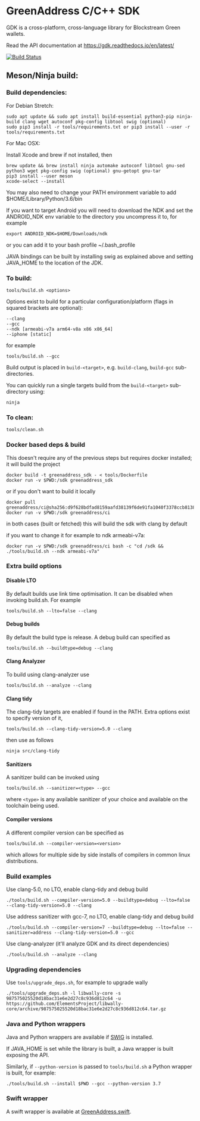 # GreenAddress C/C++ SDK

GDK is a cross-platform, cross-language library for Blockstream Green wallets.

Read the API documentation at https://gdk.readthedocs.io/en/latest/

[![Build Status](https://travis-ci.org/Blockstream/gdk.svg?branch=master)](https://travis-ci.org/Blockstream/gdk)

## Meson/Ninja build:

### Build dependencies:

For Debian Stretch:

```
sudo apt update && sudo apt install build-essential python3-pip ninja-build clang wget autoconf pkg-config libtool swig (optional)
sudo pip3 install -r tools/requirements.txt or pip3 install --user -r tools/requirements.txt
```

For Mac OSX:

Install Xcode and brew if not installed, then

```
brew update && brew install ninja automake autoconf libtool gnu-sed python3 wget pkg-config swig (optional) gnu-getopt gnu-tar
pip3 install --user meson
xcode-select --install
```

You may also need to change your PATH environment variable to add $HOME/Library/Python/3.6/bin

If you want to target Android you will need to download the NDK and set the ANDROID_NDK env variable to the directory you uncompress it to, for example

`export ANDROID_NDK=$HOME/Downloads/ndk`

or you can add it to your bash profile ~/.bash_profile

JAVA bindings can be built by installing swig as explained above and setting JAVA_HOME to the location of the JDK.

### To build:

`tools/build.sh <options>`

Options exist to build for a particular configuration/platform (flags in squared brackets are optional):

```
--clang
--gcc
--ndk [armeabi-v7a arm64-v8a x86 x86_64]
--iphone [static]
```

for example

`tools/build.sh --gcc`

Build output is placed in `build-<target>`, e.g. `build-clang`, `build-gcc` sub-directories.

You can quickly run a single targets build from the `build-<target>` sub-directory using:

`ninja`

### To clean:

`tools/clean.sh`

### Docker based deps & build

This doesn't require any of the previous steps but requires docker installed; it will build the project

```
docker build -t greenaddress_sdk - < tools/Dockerfile
docker run -v $PWD:/sdk greenaddress_sdk
```

or if you don't want to build it locally

```
docker pull greenaddress/ci@sha256:d9f628bdfad8159aafd38139f6de91fa1040f3378ccb813893888dde5d80d13f
docker run -v $PWD:/sdk greenaddress/ci
```

in both cases (built or fetched) this will build the sdk with clang by default

if you want to change it for example to ndk armeabi-v7a:

`docker run -v $PWD:/sdk greenaddress/ci bash -c "cd /sdk && ./tools/build.sh --ndk armeabi-v7a"`

### Extra build options

#### Disable LTO

By default builds use link time optimisation. It can be disabled when invoking build.sh. For example

`tools/build.sh --lto=false --clang`

#### Debug builds

By default the build type is release. A debug build can specified as

`tools/build.sh --buildtype=debug --clang`

#### Clang Analyzer

To build using clang-analyzer use

`tools/build.sh --analyze --clang`

#### Clang tidy

The clang-tidy targets are enabled if found in the PATH. Extra options exist to specify version of it,

`tools/build.sh --clang-tidy-version=5.0 --clang`

then use as follows

`ninja src/clang-tidy`

#### Sanitizers

A sanitizer build can be invoked using

`tools/build.sh --sanitizer=<type> --gcc`

where `<type>` is any available sanitizer of your choice and available on the toolchain being used.

#### Compiler versions

A different compiler version can be specified as

`tools/build.sh --compiler-version=<version>`

which allows for multiple side by side installs of compilers in common linux distributions.

### Build examples

Use clang-5.0, no LTO, enable clang-tidy and debug build

`./tools/build.sh --compiler-version=5.0 --buildtype=debug --lto=false --clang-tidy-version=5.0 --clang`

Use address sanitizer with gcc-7, no LTO, enable clang-tidy and debug build

`./tools/build.sh --compiler-version=7 --buildtype=debug --lto=false --sanitizer=address --clang-tidy-version=5.0 --gcc`

Use clang-analyzer (it'll analyze GDK and its direct dependencies)

`./tools/build.sh --analyze --clang`

### Upgrading dependencies

Use `tools/upgrade_deps.sh`, for example to upgrade wally

`./tools/upgrade_deps.sh -l libwally-core -s 987575025520d18bac31e6e2d27c8c936d812c64 -u https://github.com/ElementsProject/libwally-core/archive/987575025520d18bac31e6e2d27c8c936d812c64.tar.gz`

### Java and Python wrappers

Java and Python wrappers are available if [SWIG](http://www.swig.org/) is installed.

If JAVA_HOME is set while the library is built, a Java wrapper is built exposing the API.

Similarly, if `--python-version` is passed to `tools/build.sh` a Python wrapper is built, for example:

`./tools/build.sh --install $PWD --gcc --python-version 3.7`

### Swift wrapper

A swift wrapper is available at [GreenAddress.swift](https://github.com/Blockstream/gdk/blob/master/src/swift/GreenAddress/Sources/GreenAddress/GreenAddress.swift).
